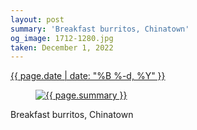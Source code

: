 ```yaml
---
layout: post
summary: 'Breakfast burritos, Chinatown'
og_image: 1712-1280.jpg
taken: December 1, 2022
---
```


<div class="post">
 <time>
  <a href="/1712">
   {{ page.date | date: "%B %-d, %Y" }}
  </a>
 </time>
 <a href="/1712">
  <figure data-taken="12/1/2022">
   <img alt="{{ page.summary }}" sizes="(min-width: 700px) 50vw, calc(100vw - 2rem)" src="{{ site.assets_url }}/1712-640.jpg" srcset="{{ site.assets_url }}/1712-320.jpg 320w, {{ site.assets_url }}/1712-640.jpg 640w, {{ site.assets_url }}/1712-960.jpg 960w, {{ site.assets_url }}/1712-1280.jpg 1280w"/>
  </figure>
 </a>
 <span>
  Breakfast burritos, Chinatown
 </span>
</div>
